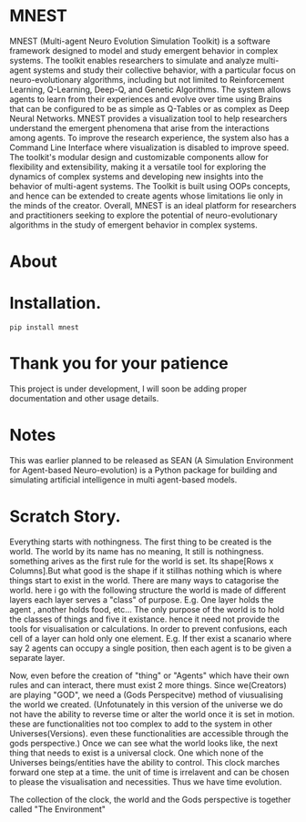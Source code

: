 # MNEST

MNEST (Multi-agent Neuro Evolution Simulation Toolkit) is a software framework designed to model and study emergent
behavior in complex systems. The toolkit enables researchers to simulate and analyze multi-agent systems and study their
collective behavior, with a particular focus on neuro-evolutionary algorithms, including but not limited to
Reinforcement Learning, Q-Learning, Deep-Q, and Genetic Algorithms. The system allows agents to learn from their
experiences and evolve over time using Brains that can be configured to be as simple as Q-Tables or as complex as Deep
Neural Networks. MNEST provides a visualization tool to help researchers understand the emergent phenomena that arise
from the interactions among agents. To improve the research experience, the system also has a Command Line Interface
where visualization is disabled to improve speed. The toolkit's modular design and customizable components allow for
flexibility and extensibility, making it a versatile tool for exploring the dynamics of complex systems and developing
new insights into the behavior of multi-agent systems. The Toolkit is built using OOPs concepts, and hence can be
extended to create agents whose limitations lie only in the minds of the creator. Overall, MNEST is an ideal platform
for researchers and practitioners seeking to explore the potential of neuro-evolutionary algorithms in the study of
emergent behavior in complex systems.

# About

# Installation.

```commandline
pip install mnest
```

# Thank you for your patience

This project is under development, I will soon be adding proper documentation and other usage details.

# Notes

This was earlier planned to be released as SEAN (A Simulation Environment for Agent-based Neuro-evolution) is a Python package
for building and simulating artificial intelligence in multi agent-based models.

# Scratch Story.

Everything starts with nothingness. The first thing to be created is the world. The world by its name has no meaning, It
still is nothingness. something arives as the first rule for the world is set. Its shape[Rows x Columns].But what good
is the shape if it stillhas nothing which is where things start to exist in the world. There are many ways to catagorise
the world. here i go with the following structure the world is made of different layers each layer serves a "class" of
purpose. E.g. One layer holds the agent , another holds food, etc... The only purpose of the world is to hold the
classes of things and five it existance. hence it need not provide the tools for visualisation or calculations. In order
to prevent confusions, each cell of a layer can hold only one element. E.g. If ther exist a scanario where say 2 agents
can occupy a single position, then each agent is to be given a separate layer.

Now, even before the creation of "thing" or "Agents" which have their own rules and can interact, there must exist 2
more things. Since we(Creators) are playing "GOD", we need a (Gods Perspecitve) method of viusualising the world we
created. (Unfotunately in this version of the universe we do not have the ability to reverse time or alter the world
once it is set in motion. these are functionalities not too complex to add to the system in other Universes(Versions).
even these functionalities are accessible through the gods perspective.) Once we can see what the world looks like, the
next thing that needs to exist is a universal clock. One which none of the Universes beings/entities have the ability to
control. This clock marches forward one step at a time. the unit of time is irrelavent and can be chosen to please the
visualisation and necessities. Thus we have time evolution.

The collection of the clock, the world and the Gods perspective is together called "The Environment"



